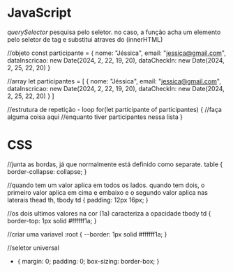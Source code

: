 # JavaScript

*querySelector*
pesquisa pelo seletor. no caso, a função acha um elemento pelo seletor de tag e substitui atraves do (innerHTML)

//objeto
const participante = {
  nome: "Jéssica",
  email: "jessica@gmail.com",
  dataInscricao: new Date(2024, 2, 22, 19, 20),
  dataCheckIn: new Date(2024, 2, 25, 22, 20)
}

//array
let participantes = [
  {
    nome: "Jéssica",
    email: "jessica@gmail.com",
    dataInscricao: new Date(2024, 2, 22, 19, 20),
    dataCheckIn: new Date(2024, 2, 25, 22, 20)
}
]

//estrutura de repetição - loop
for(let participante of participantes) { 
    //faça alguma coisa aqui
    //enquanto tiver participantes nessa lista
  }

# CSS

//junta as bordas, já que normalmente está definido como separate.
  table {
    border-collapse: collapse;
  }

//quando tem um valor aplica em todos os lados. quando tem dois, o primeiro valor aplica em cima e embaixo e o segundo valor aplica nas laterais
  thead th,
  tbody td {
    padding: 12px 16px;
  }

//os dois ultimos valores na cor (1a) caracteriza a opacidade
  tbody td {
    border-top: 1px solid #ffffff1a;
  }

//criar uma variavel
  :root {
  --border: 1px solid #ffffff1a;
}

//seletor universal
  * {
    margin: 0;
    padding: 0;
    box-sizing: border-box;
}

